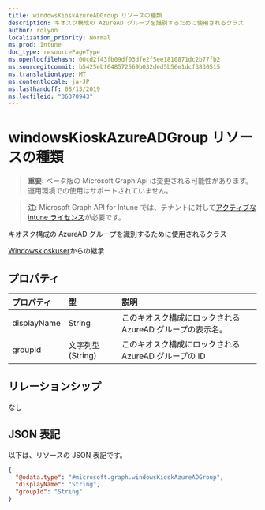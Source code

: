 ```yaml
---
title: windowsKioskAzureADGroup リソースの種類
description: キオスク構成の AzureAD グループを識別するために使用されるクラス
author: rolyon
localization_priority: Normal
ms.prod: Intune
doc_type: resourcePageType
ms.openlocfilehash: 00cd2f43fb09df03dfe2f5ee1810871dc2b77fb2
ms.sourcegitcommit: b5425ebf648572569b032ded5b56e1dcf3830515
ms.translationtype: MT
ms.contentlocale: ja-JP
ms.lasthandoff: 08/13/2019
ms.locfileid: "36370943"
---
```

# <a name="windowskioskazureadgroup-resource-type"></a>windowsKioskAzureADGroup リソースの種類

> **重要:** ベータ版の Microsoft Graph Api は変更される可能性があります。運用環境での使用はサポートされていません。

> **注:** Microsoft Graph API for Intune では、テナントに対して[アクティブな intune ライセンス](https://go.microsoft.com/fwlink/?linkid=839381)が必要です。

キオスク構成の AzureAD グループを識別するために使用されるクラス


[Windowskioskuser](../resources/intune-deviceconfig-windowskioskuser.md)からの継承

## <a name="properties"></a>プロパティ
|プロパティ|型|説明|
|:---|:---|:---|
|displayName|String|このキオスク構成にロックされる AzureAD グループの表示名。|
|groupId|文字列型 (String)|このキオスク構成にロックされる AzureAD グループの ID|

## <a name="relationships"></a>リレーションシップ
なし

## <a name="json-representation"></a>JSON 表記
以下は、リソースの JSON 表記です。
<!-- {
  "blockType": "resource",
  "@odata.type": "microsoft.graph.windowsKioskAzureADGroup"
}
-->
``` json
{
  "@odata.type": "#microsoft.graph.windowsKioskAzureADGroup",
  "displayName": "String",
  "groupId": "String"
}
```



